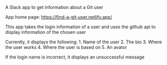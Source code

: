 A Slack app to get information about a Git user

App home page: https://find-a-git-user.netlify.app/

This app takes the login information of a user and uses the github api
to display information of the chosen user

Currently, it displays the following:
    1. Name of the user
    2. The bio
    3. Where the user works
    4. Where the user is based on
    5. An avator 

If the login name is incorrect, it displays an unsuccessful message
